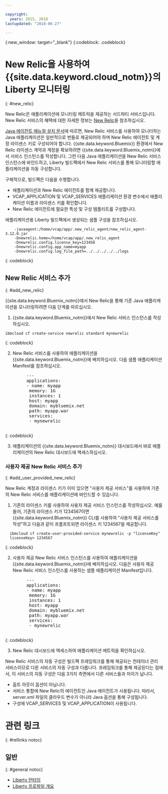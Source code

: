 ```yaml
---

copyright:
  years: 2015, 2018
lastupdated: "2018-06-27"

---
```


{:new_window: target="_blank"}
{:codeblock: .codeblock}

# New Relic을 사용하여 {{site.data.keyword.cloud_notm}}의 Liberty 모니터링
{: #new_relic}

New Relic은 애플리케이션에 모니터링 메트릭을 제공하는 서드파티 서비스입니다. New Relic 서비스의 혜택에 대한 자세한 정보는 [New Relic](http://newrelic.com/java)을 참조하십시오.

[Java 에이전트 매뉴얼 설치 문서](https://docs.newrelic.com/docs/agents/java-agent/installation/java-agent-manual-installation)에 따르면, New Relic 서비스를 사용하여 모니터하는 Java 애플리케이션은 일반적으로 번들로 제공되어야 하며 New Relic 에이전트 및 계정 라이센스 키로 구성되어야 합니다. {{site.data.keyword.Bluemix}} 환경에서
New Relic 라이센스 계약과 계정을 확보하려면 {{site.data.keyword.Bluemix_notm}}에서
서비스 인스턴스를 작성합니다. 그런 다음 Java 애플리케이션을 New Relic 서비스 인스턴스에 바인드하고, Liberty 빌드팩에서 New Relic 서비스를 통해 모니터링할 애플리케이션을 자동 구성합니다.

구체적으로, 빌드팩은 다음을 수행합니다.

* 애플리케이션과 New Relic 에이전트를 함께 제공합니다.
* VCAP_APPLICATION 및 VCAP_SERVICES 애플리케이션 환경 변수에서 애플리케이션 이름과 라이센스 키를 확인합니다.
* New Relic 에이전트에 필요한 특성 및 구성 템플리트를 구성합니다.

애플리케이션용 Liberty 빌드팩에서 생성되는 샘플 구성을 참조하십시오.

```
    -javaagent:/home/vcap/app/.new_relic_agent/new_relic_agent-3.12.0.jar
    -Dnewrelic.home=/home/vcap/app/.new_relic_agent
    -Dnewrelic.config.license_key=123456
    -Dnewrelic.config.app_name=myapp
    -Dnewrelic.config.log_file_path=../../../../../logs
```
{: codeblock}

## New Relic 서비스 추가
{: #add_new_relic}

{{site.data.keyword.Bluemix_notm}}에서 New Relic을 통해 기존 Java 애플리케이션을 모니터링하려면 다음 단계를 따르십시오.
1. {{site.data.keyword.Bluemix_notm}}에서 New Relic 서비스 인스턴스를 작성하십시오.

  ```
  ibmcloud cf create-service newrelic standard mynewrelic
  ```
  {: codeblock}

2. New Relic 서비스를 사용하여 애플리케이션을 {{site.data.keyword.Bluemix_notm}}에
배치하십시오.  다음 샘플 애플리케이션
Manifest를 참조하십시오.

  <pre>
        &dash;&dash;&dash;
        applications:
        - name: myapp
         memory: 1G
         instances: 1
         host: myapp
         domain: mybluemix.net
         path: myapp.war
         services:
         - mynewrelic
  </pre>
  {: codeblock}

3. 애플리케이션의 {{site.data.keyword.Bluemix_notm}} 대시보드에서 바로 애플리케이션의
New Relic 대시보드에 액세스하십시오.

### 사용자 제공 New Relic 서비스 추가
{: #add_user_provided_new_relic}

New Relic 계정과 라이센스 키가 이미 있으면 "사용자 제공 서비스"를 사용하여 기존의 New Relic 서비스를 애플리케이션에 바인드할 수 있습니다.

1. 기존의 라이센스 키를 사용하여 사용자 제공 서비스 인스턴스를 작성하십시오.  예를 들어, 기존의 라이센스 키가 1234567이면 {{site.data.keyword.Bluemix_notm}} CLI를 사용하여 "사용자 제공 서비스를 작성"하고 다음과 같이 프롬프트되면 라이센스 키 1234567을 제공합니다.
  
  ```
    ibmcloud cf create-user-provided-service mynewrelic -p "licenseKey"
    licenseKey> 1234567
  ```
  {: codeblock}

2. 사용자 제공 New Relic 서비스 인스턴스를 사용하여 애플리케이션을 {{site.data.keyword.Bluemix_notm}}에
배치하십시오.  다음은
사용자 제공 New Relic 서비스 인스턴스를 사용하는
샘플 애플리케이션 Manifest입니다.
  <pre>
        &dash;&dash;&dash;
        applications:
        - name: myapp
         memory: 1G
         instances: 1
         host: myapp
         domain: mybluemix.net
         path: myapp.war
         services:
         - mynewrelic
  </pre>
  {: codeblock}

3. New Relic 대시보드에 액세스하여 애플리케이션 메트릭을 확인하십시오.

New Relic 서비스의 자동 구성은 빌드팩 프레임워크를 통해 제공되는 컨테이너 관리 서비스이므로 다른 서비스의 자동 구성과 다릅니다.  프레임워크를 통해 제공된다는 점에서, 이 서비스의 자동 구성은 다음 3가지 측면에서 다른 서비스들과 차이가 납니다.
* 옵트 아웃이 옵션이 아닙니다.
* 서비스 통합에 New Relic의 에이전트인 Java 에이전트가 사용됩니다. 따라서, server.xml 파일의 클라우드 변수가 아니라 Java 옵션을 통해 구성됩니다.
* 구성에 VCAP_SERVICES 및 VCAP_APPLICATION이 사용됩니다.

# 관련 링크
{: #rellinks notoc}
## 일반
{: #general notoc}
* [Liberty 런타임](index.html)
* [Liberty 프로파일 개요](http://www-01.ibm.com/support/knowledgecenter/SSAW57_8.5.5/com.ibm.websphere.wlp.nd.doc/ae/cwlp_about.html)
